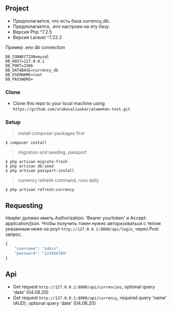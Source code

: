 ## Project
- Предполагается, что есть база сurrency_db.
- Предполагается, .env настроен на эту базу.
- Версия Php ^7.2.5
- Версия Laravel ^7.22.2

Пример .env db connection

```
DB_CONNECTION=mysql
DB_HOST=127.0.0.1
DB_PORT=3306
DB_DATABASE=currency_db
DB_USERNAME=root
DB_PASSWORD=
```

### Clone

- Clone this repo to your local machine using `https://github.com/urakovaliaskar/atameken-test.git`

### Setup

> install composer packages first

```shell
$ composer install
```

> migration and seeding, passport

```shell
$ php artisan migrate:fresh
$ php artisan db:seed
$ php artisan passport:install
```
> currency refresh command, runs daily

```shell
$ php artisan refresh:currency
```

## Requesting

Header должен иметь Authorization: 'Bearer yourtoken' и Accept: application/json. Чтобы получить токен нужно авторизоваться с телом указанным ниже на роут `http://127.0.0.1:8000/api/login`, через Post запрос.

```javascript
{
	"username": "admin",
	"password": "123456789"
}
```
## Api
- Get request `http://127.0.0.1:8000/api/currencies`, optional query 'date' (04.08.20)
- Get request `http://127.0.0.1:8000/api/currency`, required query 'name' (AUD), optional query 'date' (04.08.20)
